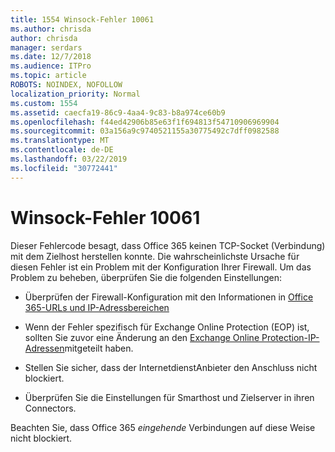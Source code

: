 ```yaml
---
title: 1554 Winsock-Fehler 10061
ms.author: chrisda
author: chrisda
manager: serdars
ms.date: 12/7/2018
ms.audience: ITPro
ms.topic: article
ROBOTS: NOINDEX, NOFOLLOW
localization_priority: Normal
ms.custom: 1554
ms.assetid: caecfa19-86c9-4aa4-9c83-b8a974ce60b9
ms.openlocfilehash: f44ed42906b85e63f1f694813f54710906969904
ms.sourcegitcommit: 03a156a9c9740521155a30775492c7dff0982588
ms.translationtype: MT
ms.contentlocale: de-DE
ms.lasthandoff: 03/22/2019
ms.locfileid: "30772441"
---
```

# <a name="winsock-error-10061"></a>Winsock-Fehler 10061

Dieser Fehlercode besagt, dass Office 365 keinen TCP-Socket (Verbindung) mit dem Zielhost herstellen konnte. Die wahrscheinlichste Ursache für diesen Fehler ist ein Problem mit der Konfiguration Ihrer Firewall. Um das Problem zu beheben, überprüfen Sie die folgenden Einstellungen:
  
- Überprüfen der Firewall-Konfiguration mit den Informationen in [Office 365-URLs und IP-Adressbereichen](https://docs.microsoft.com/office365/enterprise/urls-and-ip-address-ranges)
    
- Wenn der Fehler spezifisch für Exchange Online Protection (EOP) ist, sollten Sie zuvor eine Änderung an den [Exchange Online Protection-IP-Adressen](https://docs.microsoft.com/office365/SecurityCompliance/eop/exchange-online-protection-ip-addresses)mitgeteilt haben.
    
- Stellen Sie sicher, dass der InternetdienstAnbieter den Anschluss nicht blockiert.
    
- Überprüfen Sie die Einstellungen für Smarthost und Zielserver in ihren Connectors.
    
Beachten Sie, dass Office 365 *eingehende* Verbindungen auf diese Weise nicht blockiert. 
  


